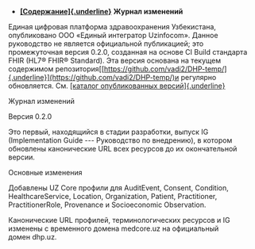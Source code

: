 -   [**[Содержание]{.underline}**](https://build.fhir.org/ig/vadi2/DHP-temp/en/toc.html)
    **Журнал изменений**

Единая цифровая платформа здравоохранения Узбекистана, опубликовано ООО
«Единый интегратор Uzinfocom». Данное руководство не является
официальной публикацией; это промежуточная версия 0.2.0, созданная на
основе CI Build стандарта FHIR (HL7® FHIR® Standard). Эта версия
основана на текущем содержимом
репозитория[[https://github.com/vadi2/DHP-temp/]{.underline}](https://github.com/vadi2/DHP-temp/)и
регулярно обновляется. См. [[каталог опубликованных
версий]{.underline}](http://dhp.uz/history.html)

Журнал изменений

Версия 0.2.0

Это первый, находящийся в стадии разработки, выпуск IG (Implementation
Guide --- Руководство по внедрению), в котором обновлены канонические
URL всех ресурсов до их окончательной версии.

Основные изменения

Добавлены UZ Core профили для AuditEvent, Consent, Condition,
HealthcareService, Location, Organization, Patient, Practitioner,
PractitionerRole, Provenance и Socioeconomic Observation.

Канонические URL профилей, терминологических ресурсов и IG изменены с
временного домена medcore.uz на официальный домен dhp.uz.
